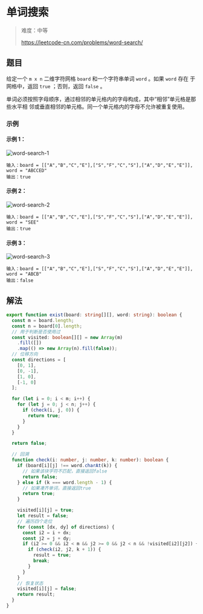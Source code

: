# 单词搜索

> 难度：中等
>
> https://leetcode-cn.com/problems/word-search/

## 题目

给定一个 `m x n` 二维字符网格 `board` 和一个字符串单词 `word` 。如果 `word` 存在
于网格中，返回 `true` ；否则，返回 `false` 。

单词必须按照字母顺序，通过相邻的单元格内的字母构成，其中“相邻”单元格是那些水平相
邻或垂直相邻的单元格。同一个单元格内的字母不允许被重复使用。

### 示例

#### 示例 1：

![word-search-1](https://user-images.githubusercontent.com/88995580/159103225-b6ae53e2-156f-4dec-8495-5ec95fea47cf.jpg)

```
输入：board = [["A","B","C","E"],["S","F","C","S"],["A","D","E","E"]], word = "ABCCED"
输出：true
```

#### 示例 2：

![word-search-2](https://user-images.githubusercontent.com/88995580/159103231-7822d579-a68c-42cb-adc5-f3dd4a069f8b.jpg)

```
输入：board = [["A","B","C","E"],["S","F","C","S"],["A","D","E","E"]], word = "SEE"
输出：true
```

#### 示例 3：

![word-search-3](https://user-images.githubusercontent.com/88995580/159103241-4a0ad5e3-8bc4-46a5-b800-93e8b8a58390.jpg)

```
输入：board = [["A","B","C","E"],["S","F","C","S"],["A","D","E","E"]], word = "ABCB"
输出：false
```

## 解法

```typescript
export function exist(board: string[][], word: string): boolean {
  const m = board.length;
  const n = board[0].length;
  // 用于判断是否使用过
  const visited: boolean[][] = new Array(m)
    .fill([])
    .map(() => new Array(n).fill(false));
  // 位移方向
  const directions = [
    [0, 1],
    [0, -1],
    [1, 0],
    [-1, 0]
  ];

  for (let i = 0; i < m; i++) {
    for (let j = 0; j < n; j++) {
      if (check(i, j, 0)) {
        return true;
      }
    }
  }

  return false;

  // 回溯
  function check(i: number, j: number, k: number): boolean {
    if (board[i][j] !== word.charAt(k)) {
      // 如果该块字符不匹配，直接返回false
      return false;
    } else if (k === word.length - 1) {
      // 如果凑齐单词，直接返回true
      return true;
    }

    visited[i][j] = true;
    let result = false;
    // 遍历四个走位
    for (const [dx, dy] of directions) {
      const i2 = i + dx;
      const j2 = j + dy;
      if (i2 >= 0 && i2 < m && j2 >= 0 && j2 < n && !visited[i2][j2]) {
        if (check(i2, j2, k + 1)) {
          result = true;
          break;
        }
      }
    }
    // 恢复状态
    visited[i][j] = false;
    return result;
  }
}
```
